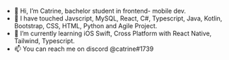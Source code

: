 - 👋 Hi, I’m Catrine, bachelor student in frontend- mobile dev.
- 👀 I have touched Javscript, MySQL, React, C#, Typescript, Java, Kotlin, Bootstrap, CSS, HTML, Python and Agile Project.
- 🌱 I’m currently learning iOS Swift, Cross Platform with React Native, Tailwind, Typescript.
- 📫 You can reach me on discord @catrine#1739

<!---
CatrineH/CatrineH is a ✨ special ✨ repository because its `README.md` (this file) appears on your GitHub profile.
You can click the Preview link to take a look at your changes.
--->

